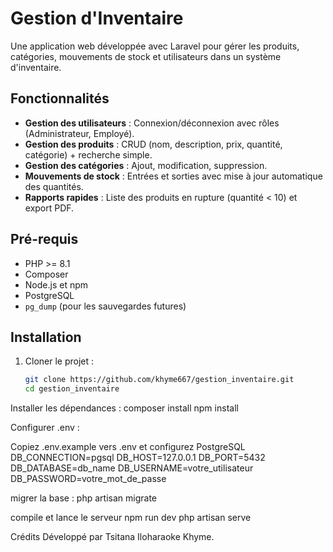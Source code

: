 # Gestion d'Inventaire

Une application web développée avec Laravel pour gérer les produits, catégories, mouvements de stock et utilisateurs dans un système d'inventaire.

## Fonctionnalités

- **Gestion des utilisateurs** : Connexion/déconnexion avec rôles (Administrateur, Employé).
- **Gestion des produits** : CRUD (nom, description, prix, quantité, catégorie) + recherche simple.
- **Gestion des catégories** : Ajout, modification, suppression.
- **Mouvements de stock** : Entrées et sorties avec mise à jour automatique des quantités.
- **Rapports rapides** : Liste des produits en rupture (quantité < 10) et export PDF.

## Pré-requis

- PHP >= 8.1
- Composer
- Node.js et npm
- PostgreSQL
- `pg_dump` (pour les sauvegardes futures)

## Installation

1. Cloner le projet :
   ```bash
   git clone https://github.com/khyme667/gestion_inventaire.git
   cd gestion_inventaire

Installer les dépendances :
composer install
npm install

Configurer .env :

Copiez .env.example vers .env et configurez PostgreSQL
DB_CONNECTION=pgsql
DB_HOST=127.0.0.1
DB_PORT=5432
DB_DATABASE=db_name
DB_USERNAME=votre_utilisateur
DB_PASSWORD=votre_mot_de_passe


migrer la base :
php artisan migrate

compile et lance le serveur
npm run dev
php artisan serve

Crédits
Développé par Tsitana Iloharaoke Khyme.